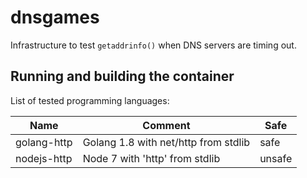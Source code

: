 dnsgames
========

Infrastructure to test `getaddrinfo()` when DNS servers are timing out.

Running and building the container
----------------------------------

List of tested programming languages:

| Name | Comment | Safe |
| ---- | ------- | ------ |
| golang-http | Golang 1.8 with net/http from stdlib | safe |
| nodejs-http | Node 7 with 'http' from stdlib | unsafe |
